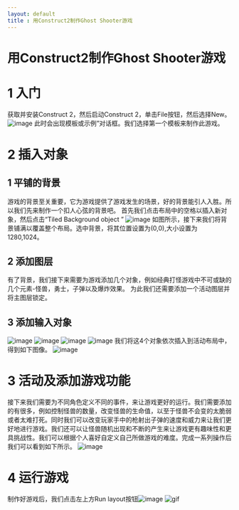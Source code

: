 ```yaml
---
layout: default
title : 用Construct2制作Ghost Shooter游戏
---
```

# 用Construct2制作Ghost Shooter游戏
# 1 入门
获取并安装Construct 2，然后启动Construct 2，单击File按钮，然后选择New。![image](http://m.qpic.cn/psb?/V11lkfIM05bhcV/Yeh1VspITXoTiTWMOEWILYdJXzp5GHL.ZXrjxbM7hYU!/b/dFMBAAAAAAAA&bo=KQJYAgAAAAARB0E!&rf=viewer_4)
此时会出现模板或示例”对话框。我们选择第一个模板来制作此游戏。
# 2 插入对象
## 1 平铺的背景
游戏的背景至关重要，它为游戏提供了游戏发生的场景，好的背景能引人入胜。所以我们先来制作一个扣人心弦的背景吧。
首先我们点击布局中的空格以插入新对象，然后点击“Tiled Background object ”  ![image](http://m.qpic.cn/psb?/V11lkfIM05bhcV/T5eNeF66b.ja4UP5eRlTDBqA11odByLKjnY12Y3j6dw!/b/dDQBAAAAAAAA&bo=tAGdAQAAAAARBxk!&rf=viewer_4)
如图所示，接下来我们将背景铺满以覆盖整个布局。选中背景，将其位置设置为(0,0),大小设置为1280,1024。
## 2 添加图层
有了背景，我们接下来需要为游戏添加几个对象，例如经典打怪游戏中不可或缺的几个元素-怪兽，勇士，子弹以及爆炸效果。
为此我们还需要添加一个活动图层并将主图层锁定。
## 3 添加输入对象
![image](http://m.qpic.cn/psb?/V11lkfIM05bhcV/zfdXffhvQqRsqGEPKAnMorCFgpgBlsAdbMV1ZX0wUqw!/b/dDIBAAAAAAAA&bo=nwCZAAAAAAARBzY!&rf=viewer_4)
![image](http://m.qpic.cn/psb?/V11lkfIM05bhcV/2X6LstAEQU1BLB76OoyZ3UE79lmKfaht8kNGVftO3ZA!/b/dFQBAAAAAAAA&bo=NQA*AAAAAAARBzo!&rf=viewer_4)
![image](http://m.qpic.cn/psb?/V11lkfIM05bhcV/9qaAYXr0lvrFmK9cRQPl5xhHRQn9Rzp*NISgoumUh5U!/b/dDQBAAAAAAAA&bo=NAApAAAAAAARFz0!&rf=viewer_4)
![image](http://m.qpic.cn/psb?/V11lkfIM05bhcV/E1ext8lh5CTAWqI5fxrungDzPTPx6*8*TvgNpzHzeIo!/b/dDEBAAAAAAAA&bo=kwCAAAAAAAARFzM!&rf=viewer_4)
我们将这4个对象依次插入到活动布局中，得到如下图像。
![image](http://m.qpic.cn/psb?/V11lkfIM05bhcV/a1PqfmL*PtoBBQPTeW.GMh0ye8j2JTVbCHcTvzVoTho!/b/dDcBAAAAAAAA&bo=1AKYAQAAAAARB38!&rf=viewer_4)
# 3 活动及添加游戏功能
接下来我们需要为不同角色定义不同的事件，来让游戏更好的运行。我们需要添加的有很多，例如控制怪兽的数量，改变怪兽的生命值，以至于怪兽不会变的太脆弱或者太难打死。同时我们可以改变玩家手中的枪射出子弹的速度和威力来让我们更好地进行游戏。我们还可以让怪兽随机出现和不断的产生来让游戏更有趣味性和更具挑战性。我们可以根据个人喜好自定义自己所做游戏的难度。完成一系列操作后我们可以看到如下所示。
![image](http://m.qpic.cn/psb?/V11lkfIM05bhcV/Veg04GOL1etIpCJRtsj1qugAd3Y1MyIoS62RB4BC1uE!/b/dEYBAAAAAAAA&bo=tgObAgAAAAARBxw!&rf=viewer_4)
# 4 运行游戏
制作好游戏后，我们点击左上方Run layout按钮![image](http://a1.qpic.cn/psb?/V11lkfIM05bhcV/grTZv5v.ZfJym00UnQEMMMJfpXu8UvFLrYAwI7U9NqI!/m/dDQBAAAAAAAAnull&bo=3QAmAAAAAAARB8s!&rf=photolist&t=5)
![gif](http://m.qpic.cn/psb?/V11lkfIM05bhcV/8332aZAaHNSkgwA3ITPCt.GEhe.sTqt8iIA21KHochA!/b/dDEBAAAAAAAA&bo=8ALIAQAAAAARFxs!&rf=viewer_4)